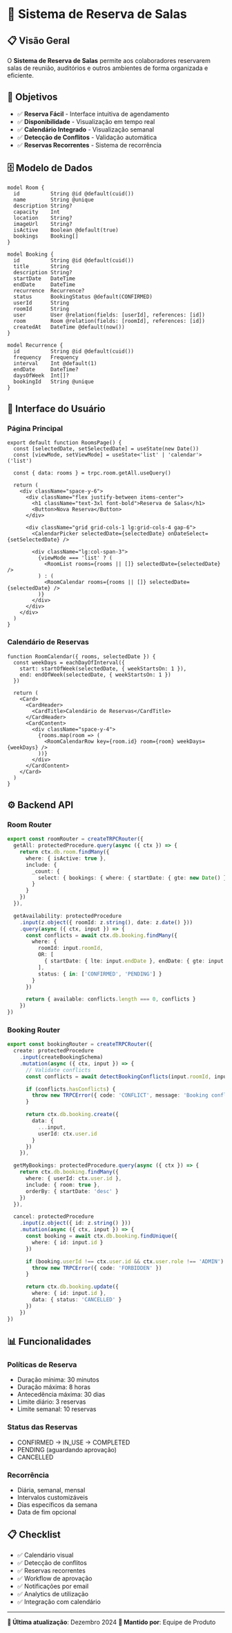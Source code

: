 # 🏢 Sistema de Reserva de Salas

## 📋 Visão Geral

O **Sistema de Reserva de Salas** permite aos colaboradores reservarem salas de reunião, auditórios e outros ambientes de forma organizada e eficiente.

## 🎯 Objetivos

- ✅ **Reserva Fácil** - Interface intuitiva de agendamento
- ✅ **Disponibilidade** - Visualização em tempo real
- ✅ **Calendário Integrado** - Visualização semanal
- ✅ **Detecção de Conflitos** - Validação automática
- ✅ **Reservas Recorrentes** - Sistema de recorrência

## 🗄️ Modelo de Dados

```prisma
model Room {
  id          String @id @default(cuid())
  name        String @unique
  description String?
  capacity    Int
  location    String?
  imageUrl    String?
  isActive    Boolean @default(true)
  bookings    Booking[]
}

model Booking {
  id          String @id @default(cuid())
  title       String
  description String?
  startDate   DateTime
  endDate     DateTime
  recurrence  Recurrence?
  status      BookingStatus @default(CONFIRMED)
  userId      String
  roomId      String
  user        User @relation(fields: [userId], references: [id])
  room        Room @relation(fields: [roomId], references: [id])
  createdAt   DateTime @default(now())
}

model Recurrence {
  id          String @id @default(cuid())
  frequency   Frequency
  interval    Int @default(1)
  endDate     DateTime?
  daysOfWeek  Int[]?
  bookingId   String @unique
}
```

## 🎨 Interface do Usuário

### **Página Principal**
```tsx
export default function RoomsPage() {
  const [selectedDate, setSelectedDate] = useState(new Date())
  const [viewMode, setViewMode] = useState<'list' | 'calendar'>('list')

  const { data: rooms } = trpc.room.getAll.useQuery()

  return (
    <div className="space-y-6">
      <div className="flex justify-between items-center">
        <h1 className="text-3xl font-bold">Reserva de Salas</h1>
        <Button>Nova Reserva</Button>
      </div>

      <div className="grid grid-cols-1 lg:grid-cols-4 gap-6">
        <CalendarPicker selectedDate={selectedDate} onDateSelect={setSelectedDate} />

        <div className="lg:col-span-3">
          {viewMode === 'list' ? (
            <RoomList rooms={rooms || []} selectedDate={selectedDate} />
          ) : (
            <RoomCalendar rooms={rooms || []} selectedDate={selectedDate} />
          )}
        </div>
      </div>
    </div>
  )
}
```

### **Calendário de Reservas**
```tsx
function RoomCalendar({ rooms, selectedDate }) {
  const weekDays = eachDayOfInterval({
    start: startOfWeek(selectedDate, { weekStartsOn: 1 }),
    end: endOfWeek(selectedDate, { weekStartsOn: 1 })
  })

  return (
    <Card>
      <CardHeader>
        <CardTitle>Calendário de Reservas</CardTitle>
      </CardHeader>
      <CardContent>
        <div className="space-y-4">
          {rooms.map(room => (
            <RoomCalendarRow key={room.id} room={room} weekDays={weekDays} />
          ))}
        </div>
      </CardContent>
    </Card>
  )
}
```

## ⚙️ Backend API

### **Room Router**
```typescript
export const roomRouter = createTRPCRouter({
  getAll: protectedProcedure.query(async ({ ctx }) => {
    return ctx.db.room.findMany({
      where: { isActive: true },
      include: {
        _count: {
          select: { bookings: { where: { startDate: { gte: new Date() } } } }
        }
      }
    })
  }),

  getAvailability: protectedProcedure
    .input(z.object({ roomId: z.string(), date: z.date() }))
    .query(async ({ ctx, input }) => {
      const conflicts = await ctx.db.booking.findMany({
        where: {
          roomId: input.roomId,
          OR: [
            { startDate: { lte: input.endDate }, endDate: { gte: input.startDate } }
          ],
          status: { in: ['CONFIRMED', 'PENDING'] }
        }
      })

      return { available: conflicts.length === 0, conflicts }
    })
})
```

### **Booking Router**
```typescript
export const bookingRouter = createTRPCRouter({
  create: protectedProcedure
    .input(createBookingSchema)
    .mutation(async ({ ctx, input }) => {
      // Validate conflicts
      const conflicts = await detectBookingConflicts(input.roomId, input.startDate, input.endDate)

      if (conflicts.hasConflicts) {
        throw new TRPCError({ code: 'CONFLICT', message: 'Booking conflict detected' })
      }

      return ctx.db.booking.create({
        data: {
          ...input,
          userId: ctx.user.id
        }
      })
    }),

  getMyBookings: protectedProcedure.query(async ({ ctx }) => {
    return ctx.db.booking.findMany({
      where: { userId: ctx.user.id },
      include: { room: true },
      orderBy: { startDate: 'desc' }
    })
  }),

  cancel: protectedProcedure
    .input(z.object({ id: z.string() }))
    .mutation(async ({ ctx, input }) => {
      const booking = await ctx.db.booking.findUnique({
        where: { id: input.id }
      })

      if (booking.userId !== ctx.user.id && ctx.user.role !== 'ADMIN') {
        throw new TRPCError({ code: 'FORBIDDEN' })
      }

      return ctx.db.booking.update({
        where: { id: input.id },
        data: { status: 'CANCELLED' }
      })
    })
})
```

## 📊 Funcionalidades

### **Políticas de Reserva**
- Duração mínima: 30 minutos
- Duração máxima: 8 horas
- Antecedência máxima: 30 dias
- Limite diário: 3 reservas
- Limite semanal: 10 reservas

### **Status das Reservas**
- CONFIRMED → IN_USE → COMPLETED
- PENDING (aguardando aprovação)
- CANCELLED

### **Recorrência**
- Diária, semanal, mensal
- Intervalos customizáveis
- Dias específicos da semana
- Data de fim opcional

## 📋 Checklist

- ✅ Calendário visual
- ✅ Detecção de conflitos
- ✅ Reservas recorrentes
- ✅ Workflow de aprovação
- ✅ Notificações por email
- ✅ Analytics de utilização
- ✅ Integração com calendário

---

**📅 Última atualização**: Dezembro 2024
**👥 Mantido por**: Equipe de Produto
